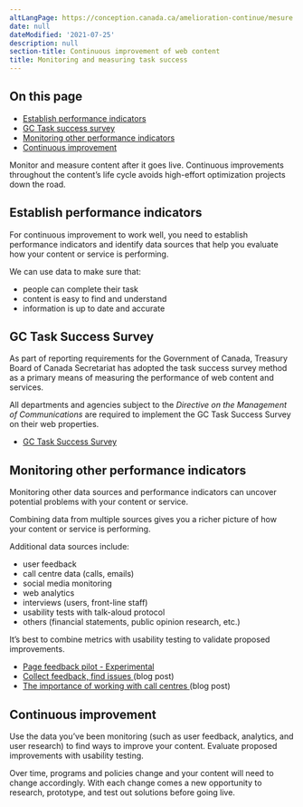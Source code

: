 ```yaml
---
altLangPage: https://conception.canada.ca/amelioration-continue/mesure.html
date: null
dateModified: '2021-07-25'
description: null
section-title: Continuous improvement of web content
title: Monitoring and measuring task success
---
```



<h2>
 On this page
</h2>

<ul>
 <li>
  <a href="#indicators">
   Establish performance indicators
  </a>
 </li>
 <li>
  <a href="#GCTSS">
   GC Task success survey
  </a>
 </li>
 <li>
  <a href="#monitoring">
   Monitoring other performance indicators
  </a>
 </li>
 <li>
  <a href="#continuous">
   Continuous improvement
  </a>
 </li>
</ul>

<p>
 Monitor and measure content after it goes live. Continuous improvements throughout the content’s life cycle avoids high-effort optimization projects down the road.
</p>

<h2 id="indicators">
 Establish performance indicators
</h2>

<p>
 For continuous improvement to work well, you need to establish performance indicators and identify data sources that help you evaluate how your content or service is performing.
</p>

<p>
 We can use data to make sure that:
</p>

<ul>
 <li>
  people can complete their task
 </li>
 <li>
  content is easy to find and understand
 </li>
 <li>
  information is up to date and accurate
 </li>
</ul>

<h2 id="GCTSS">
 GC Task Success Survey
</h2>

<p>
 As part of reporting requirements for the Government of Canada, Treasury Board of Canada Secretariat has adopted the task success survey method as a primary means of measuring the performance of web content and services.
</p>

<p>
 All departments and agencies subject to the
 <cite>
  Directive on the Management of Communications
 </cite>
 are required to implement the GC Task Success Survey on their web properties.
</p>

<ul>
 <li>
  <a href="https://design.canada.ca/survey/index.html">
   GC Task Success Survey
  </a>
 </li>
</ul>

<h2 id="monitoring">
 Monitoring other performance indicators
</h2>

<p>
 Monitoring other data sources and performance indicators can uncover potential problems with your content or service.
</p>

<p>
 Combining data from multiple sources gives you a richer picture of how your content or service is performing.
</p>

<p>
 Additional data sources include:
</p>

<ul>
 <li>
  user feedback
 </li>
 <li>
  call centre data (calls, emails)
 </li>
 <li>
  social media monitoring
 </li>
 <li>
  web analytics
 </li>
 <li>
  interviews (users, front-line staff)
 </li>
 <li>
  usability tests with talk-aloud protocol
 </li>
 <li>
  others (financial statements, public opinion research, etc.)
 </li>
</ul>

<p>
 It’s best to combine metrics with usability testing to validate proposed improvements.
</p>

<ul>
 <li>
  <a href="./monitoring/feedback.html">
   Page feedback pilot - Experimental
  </a>
 </li>
 <li>
  <a href="https://blog.canada.ca/2020/10/09/collect-feedback">
   Collect feedback, find issues
  </a>
  (blog post)
 </li>
 <li>
  <a href="https://blog.canada.ca/2021/03/01/work-with-call-centres">
   The importance of working with call centres
  </a>
  (blog post)
 </li>
</ul>

<h2 id="continuous">
 Continuous improvement
</h2>

<p>
 Use the data you’ve been monitoring (such as user feedback, analytics, and user research) to find ways to improve your content. Evaluate proposed improvements with usability testing.
</p>

<p>
 Over time, programs and policies change and your content will need to change accordingly. With each change comes a new opportunity to research, prototype, and test out solutions before going live.
</p>





